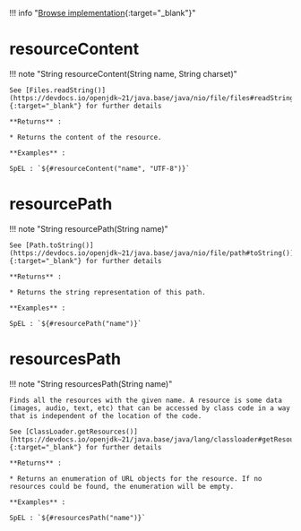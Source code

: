 <!--
  ~ SPDX-FileCopyrightText: 2017-2024 Enedis
  ~
  ~ SPDX-License-Identifier: Apache-2.0
  ~
-->

!!! info "[Browse implementation](https://github.com/Enedis-OSS/chutney/blob/main/chutney/action-impl/src/main/java/com/chutneytesting/action/function/ClasspathFunctions.java){:target="_blank"}"

# resourceContent

!!! note "String resourceContent(String name, String charset)"

    See [Files.readString()](https://devdocs.io/openjdk~21/java.base/java/nio/file/files#readString(java.nio.file.Path,java.nio.charset.Charset)){:target="_blank"} for further details

    **Returns** :

    * Returns the content of the resource.

    **Examples** :

    SpEL : `${#resourceContent("name", "UTF-8")}`

# resourcePath

!!! note "String resourcePath(String name)"

    See [Path.toString()](https://devdocs.io/openjdk~21/java.base/java/nio/file/path#toString()){:target="_blank"} for further details

    **Returns** :

    * Returns the string representation of this path.

    **Examples** :

    SpEL : `${#resourcePath("name")}`

# resourcesPath

!!! note "String resourcesPath(String name)"

    Finds all the resources with the given name. A resource is some data (images, audio, text, etc) that can be accessed by class code in a way that is independent of the location of the code.

    See [ClassLoader.getResources()](https://devdocs.io/openjdk~21/java.base/java/lang/classloader#getResources(java.lang.String)){:target="_blank"} for further details

    **Returns** :

    * Returns an enumeration of URL objects for the resource. If no resources could be found, the enumeration will be empty.

    **Examples** :

    SpEL : `${#resourcesPath("name")}`
